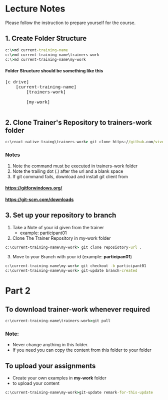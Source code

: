 # Lecture Notes

Please follow the instruction to prepare yourself for the course.




## 1. Create Folder Structure

```cmd
c:\>md current-training-name
c:\>md current-training-name\trainers-work
c:\>md current-training-name\my-work
```

#### Folder Structure should be something like this

<pre>
[c drive]
    [current-training-name]
        [trainers-work]
            
        [my-work]
        
</pre>


## 2. Clone Trainer's Repository to trainers-work folder

```cmd
c:\react-native-traing\trainers-work> git clone https://github.com/vivekduttamishra/trainer-repo-name .
```

### Notes

1. Note the command must be executed in trainers-work folder 
2. Note the trailing dot (.) after the url and a blank space
3. If git command fails, download and install git client from 

#### https://gitforwindows.org/
#### https://git-scm.com/downloads 

## 3. Set up your repository to branch

1. Take a Note of your id given from the trainer
    * example:  participant01
2. Clone The Trainer Repository in my-work folder


```cmd
c:\current-training-name\my-work> git clone reposiotory-url .
```
3. Move to your Branch with your id (example: **participan01**)

```cmd
c:\current-training-name\my-work> git checkout -b participant01
c:\current-training-name\my-work> git-update branch-created
```

# Part 2

## To download trainer-work whenever required

```cmd
c:\current-training-name\trainers-work>git pull
```

### Note: 
* Never change anything in this folder. 
* If you need you can copy the content from this folder to your folder 

## To upload your assignments

* Create your own examples in **my-work** folder
* to upload your content 

```cmd
c:\current-training-name\my-work>git-update remark-for-this-update
```



